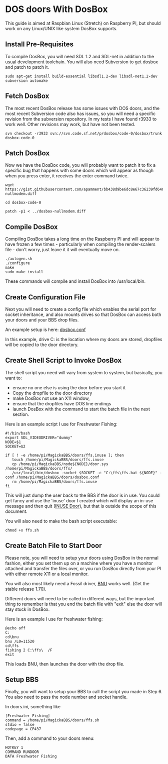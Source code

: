 # DOS doors With DosBox

This guide is aimed at Raspbian Linux (Stretch) on Raspberry PI, but should work on any Linux/UNIX like system DosBox supports.

## Install Pre-Requisites

To compile DosBox, you will need SDL 1.2 and SDL-net in addition to the usual development toolchain. You will also need Subversion to get dosbox and patch to patch it.

    sudo apt-get install build-essential libsdl1.2-dev libsdl-net1.2-dev subversion automake

## Fetch DosBox

The most recent DosBox release has some issues with DOS doors, and the most recent Subversion code also has issues, so you will need a specific revision from the subversion repository. In my tests I have found r3933 to work well. Other revisions may work, but have not been tested.

    svn checkout -r3933 svn://svn.code.sf.net/p/dosbox/code-0/dosbox/trunk dosbox-code-0

## Patch DosBox 

Now we have the DosBox code, you will probably want to patch it to fix a specific bug that happens with some doors which will appear as though when you press enter, it receives the enter command twice.

    wget https://gist.githubusercontent.com/apamment/bb438d9be6dc8e67c36239fd64047ece/raw/3e942c68d7a970f3404bffc2408165d810c4bef7/dosbox-nullmodem.diff
    
    cd dosbox-code-0
    
    patch -p1 < ../dosbox-nullmodem.diff


## Compile DosBox

Compiling DosBox takes a long time on the Raspberry PI and will appear to have frozen a few times - particularly when compiling the render-scalers file - don't worry, just leave it it will eventually move on.

    ./autogen.sh
    ./configure
    make
    sudo make install

These commands will compile and install DosBox into /usr/local/bin.

## Create Configuration File

Next you will need to create a config file which enables the serial port for socket inheritance, and also mounts drives so that DosBox can access both your doors and your BBS drop files.

An example setup is here: [dosbox.conf](https://gist.github.com/apamment/98e42db83c452105b3e21a8bc062c5c3)

In this example, drive C: is the location where my doors are stored, dropfiles will be copied to the door directory.

## Create Shell Script to Invoke DosBox

The shell script you need will vary from system to system, but basically, you want to:

  *  ensure no one else is using the door before you start it
  *  Copy the dropfile to the door directory
  *  make DosBox not use an X11 window, 
  *  ensure that the dropfiles have DOS line endings
  *  launch DosBox with the command to start the batch file in the next section.

Here is an example script I use for Freshwater Fishing:

    #!/bin/bash
    export SDL_VIDEODRIVER="dummy"
    NODE=$1
    SOCKET=$2
    
    if [ ! -e /home/pi/MagickaBBS/doors/ffs.inuse ]; then
       touch /home/pi/MagickaBBS/doors/ffs.inuse
       cp /home/pi/MagickaBBS/node${NODE}/door.sys /home/pi/MagickaBBS/doors/ffs/
       /usr/local/bin/dosbox -socket $SOCKET -c "C:\ffs\ffs.bat ${NODE}" -conf /home/pi/MagickaBBS/doors/dosbox.conf
       rm /home/pi/MagickaBBS/doors/ffs.inuse
    fi


This will just dump the user back to the BBS if the door is in use. You could get fancy and use the 'inuse' door I created which will display an in-use message and then quit ([INUSE Door](https://github.com/apamment/inuse)), but that is outside the scope of this document.

You will also need to make the bash script executable:

    chmod +x ffs.sh

## Create Batch File to Start Door

Please note, you will need to setup your doors using DosBox in the normal fashion, either you set them up on a machine where you have a monitor attached and transfer the files over, or you run DosBox directly from your PI with either remote X11 or a local monitor.

You will also most likely need a Fossil driver, [BNU](http://www.pcmicro.com/bnu/) works well. (Get the stable release 1.70).

Different doors will need to be called in different ways, but the important thing to remember is that you end the batch file with "exit" else the door will stay stuck in DosBox.

Here is an example I use for freshwater fishing:

    @echo off
    C:
    cd\bnu
    bnu /L0=11520
    cd\ffs
    fishing 2 C:\ffs\  /F
    exit

This loads BNU, then launches the door with the drop file.

## Setup BBS

Finally, you will want to setup your BBS to call the script you made in Step 6. You also need to pass the node number and socket handle.

In doors.ini, something like

    [Freshwater Fishing]
    command = /home/pi/MagickaBBS/doors/ffs.sh
    stdio = false
    codepage = CP437

Then, add a command to your doors menu:

    HOTKEY 1
    COMMAND RUNDOOR
    DATA Freshwater Fishing

